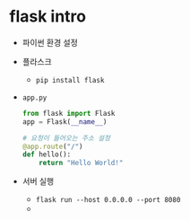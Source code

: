 # flask intro

- 파이썬 환경 설정
- 플라스크
  - `pip install flask`

- `app.py`

  ```python
  from flask import Flask
  app = Flask(__name__)
  
  # 요청이 들어오는 주소 설정
  @app.route("/")
  def hello():
      return "Hello World!"
  ```

- 서버 실행

  - `flask run --host 0.0.0.0 --port 8080`
  - 


